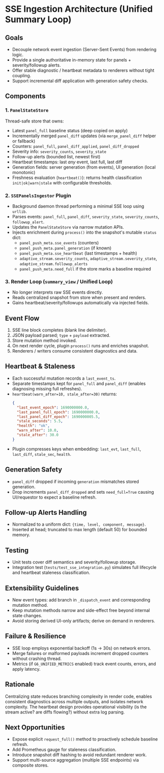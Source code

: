 # SSE Ingestion Architecture (Unified Summary Loop)

## Goals
- Decouple network event ingestion (Server-Sent Events) from rendering logic.
- Provide a single authoritative in-memory state for panels + severity/followup alerts.
- Offer stable diagnostic / heartbeat metadata to renderers without tight coupling.
- Support incremental diff application with generation safety checks.

## Components

### 1. `PanelStateStore`
Thread-safe store that owns:
- Latest `panel_full` baseline status (deep copied on apply)
- Incrementally merged `panel_diff` updates (via `merge_panel_diff` helper or fallback)
- Counters: `panel_full`, `panel_diff_applied`, `panel_diff_dropped`
- Severity info: `severity_counts`, `severity_state`
- Follow-up alerts (bounded list, newest first)
- Heartbeat timestamps: last *any* event, last full, last diff
- Generation fields: server generation (from events), UI generation (local monotonic)
- Freshness evaluation (`heartbeat()`): returns health classification `init|ok|warn|stale` with configurable thresholds.

### 2. `SSEPanelsIngestor` Plugin
- Background daemon thread performing a minimal SSE loop using `urllib`.
- Parses events: `panel_full`, `panel_diff`, `severity_state`, `severity_counts`, `followup_alert`.
- Updates the `PanelStateStore` via narrow mutation APIs.
- Injects enrichment during `process()` into the snapshot's mutable `status` dict:
  - `panel_push_meta.sse_events` (counters)
  - `panel_push_meta.panel_generation` (if known)
  - `panel_push_meta.sse_heartbeat` (last timestamps + health)
  - `adaptive_stream.severity_counts`, `adaptive_stream.severity_state`, `adaptive_stream.followup_alerts`
  - `panel_push_meta.need_full` if the store marks a baseline required

### 3. Render Loop (`summary_view` / Unified Loop)
- No longer interprets raw SSE events directly.
- Reads centralized snapshot from store when present and renders.
- Gains heartbeat/severity/followups automatically via injected fields.

## Event Flow
1. SSE line block completes (blank line delimiter).
2. JSON payload parsed; `type` + `payload` extracted.
3. Store mutation method invoked.
4. On next render cycle, plugin `process()` runs and enriches snapshot.
5. Renderers / writers consume consistent diagnostics and data.

## Heartbeat & Staleness
- Each successful mutation records a `last_event_ts`.
- Separate timestamps kept for `panel_full` and `panel_diff` (enables diagnosing missing full refreshes).
- `heartbeat(warn_after=10, stale_after=30)` returns:
  ```json
  {
    "last_event_epoch": 1690000000.0,
    "last_panel_full_epoch": 1690000000.0,
    "last_panel_diff_epoch": 1690000005.5,
    "stale_seconds": 5.5,
    "health": "ok",
    "warn_after": 10.0,
    "stale_after": 30.0
  }
  ```
- Plugin compresses keys when embedding: `last_evt`, `last_full`, `last_diff`, `stale_sec`, `health`.

## Generation Safety
- `panel_diff` dropped if incoming `generation` mismatches stored generation.
- Drop increments `panel_diff_dropped` and sets `need_full=True` causing UI/requestor to expect a baseline refresh.

## Follow-up Alerts Handling
- Normalized to a uniform dict: `{time, level, component, message}`.
- Inserted at head; truncated to max length (default 50) for bounded memory.

## Testing
- Unit tests cover diff semantics and severity/followup storage.
- Integration test (`tests/test_sse_integration.py`) simulates full lifecycle and heartbeat staleness classification.

## Extensibility Guidelines
- New event types: add branch in `_dispatch_event` and corresponding mutation method.
- Keep mutation methods narrow and side-effect free beyond internal state changes.
- Avoid storing derived UI-only artifacts; derive on demand in renderers.

## Failure & Resilience
- SSE loop employs exponential backoff (1s → 30s) on network errors.
- Merge failures or malformed payloads increment dropped counters without crashing thread.
- Metrics (if `G6_UNIFIED_METRICS` enabled) track event counts, errors, and apply latency.

## Rationale
Centralizing state reduces branching complexity in render code, enables consistent diagnostics across multiple outputs, and isolates network complexity. The heartbeat design provides operational visibility (is the stream active? are diffs flowing?) without extra log parsing.

## Next Opportunities
- Expose explicit `request_full()` method to proactively schedule baseline refresh.
- Add Prometheus gauge for staleness classification.
- Introduce snapshot diff hashing to avoid redundant renderer work.
- Support multi-source aggregation (multiple SSE endpoints) via composite stores.
